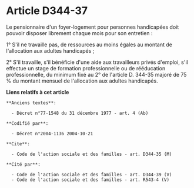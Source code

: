 # Article D344-37

Le pensionnaire d'un foyer-logement pour personnes handicapées doit pouvoir disposer librement chaque mois pour son
entretien :

1° S'il ne travaille pas, de ressources au moins égales au montant de l'allocation aux adultes handicapés ;

2° S'il travaille, s'il bénéficie d'une aide aux travailleurs privés d'emploi, s'il effectue un stage de formation
professionnelle ou de rééducation professionnelle, du minimum fixé au 2° de l'article D. 344-35 majoré de 75 % du montant
mensuel de l'allocation aux adultes handicapés.

**Liens relatifs à cet article**

	**Anciens textes**:

	  - Décret n°77-1548 du 31 décembre 1977 - art. 4 (Ab)

	**Codifié par**:

	  - Décret n°2004-1136 2004-10-21

	**Cite**:

	  - Code de l'action sociale et des familles - art. D344-35 (M)

	**Cité par**:

	  - Code de l'action sociale et des familles - art. D344-39 (V)
	  - Code de l'action sociale et des familles - art. R543-4 (V)
